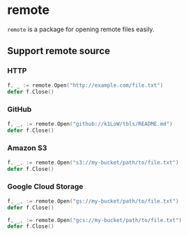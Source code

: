 # remote

`remote` is a package for opening remote files easily.

## Support remote source

### HTTP

``` go
f, _ := remote.Open("http://example.com/file.txt")
defer f.Close()
```

### GitHub

``` go
f, _, := remote.Open("github://k1LoW/tbls/README.md")
defer f.Close()
```

### Amazon S3

``` go
f, _, := remote.Open("s3://my-bucket/path/to/file.txt")
defer f.Close()
```

### Google Cloud Storage

``` go
f, _, := remote.Open("gs://my-bucket/path/to/file.txt")
defer f.Close()
```

``` go
f, _, := remote.Open("gcs://my-bucket/path/to/file.txt")
defer f.Close()
```
